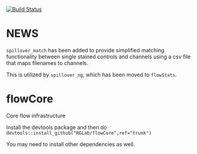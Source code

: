 [![Build Status](https://travis-ci.org/RGLab/flowCore.svg?branch=trunk)](https://travis-ci.org/RGLab/flowCore)

NEWS
=====
`spillover_match` has been added to provide simplified matching functionality between 
single stained controls and channels using a csv file that maps filenames to channels.

This is utilized by `spillover_ng`, which has been moved to `flowStats`.



flowCore
========

Core flow infrastructure

Install the devtools package and then do
`devtools::install_github("RGLab/flowCore",ref="trunk")`

You may need to install other dependencies as well.
